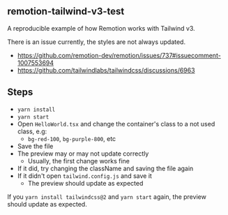 ## remotion-tailwind-v3-test

A reproducible example of how Remotion works with Tailwind v3.

There is an issue currently, the styles are not always updated.

  - https://github.com/remotion-dev/remotion/issues/737#issuecomment-1007553694
  - https://github.com/tailwindlabs/tailwindcss/discussions/6963

## Steps

- `yarn install`
- `yarn start`
- Open `HelloWorld.tsx` and change the container's class to a not used class, e.g:
  - `bg-red-100`, `bg-purple-800`, etc
- Save the file
- The preview may or may not update correctly
  - Usually, the first change works fine
- If it did, try changing the className and saving the file again
- If it didn't open `tailwind.config.js` and save it
  - The preview should update as expected

If you `yarn install tailwindcss@2` and `yarn start` again, the preview should update as expected.
